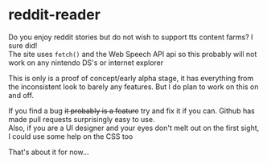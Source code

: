 # reddit-reader
Do you enjoy reddit stories but do not wish to support tts content farms? I sure did!     
The site uses `fetch()` and the Web Speech API api so this probably will not work on any nintendo DS's or internet explorer

This is only is a proof of concept/early alpha stage, it has everything from the inconsistent look to barely any features. But I do plan to work on this on and off.

If you find a bug ~~it probably is a feature~~ try and fix it if you can. Github has made pull requests surprisingly easy to use.     
Also, if you are a UI designer and your eyes don't melt out on the first sight, I could use some help on the CSS too


That's about it for now...
